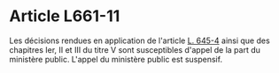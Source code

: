 # Article L661-11

Les décisions rendues en application de l'article <a href='/affichCodeArticle.do?cidTexte=LEGITEXT000005634379&idArticle=LEGIARTI000028722638&dateTexte=&categorieLien=cid' title='Code de commerce - art. L645-4 (V)'>L. 645-4</a> ainsi que des chapitres Ier, II et III du titre V sont susceptibles d'appel de la part du ministère public. L'appel du ministère public est suspensif.